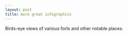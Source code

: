 ```yaml
---
layout: post
title: more great infographics 
---
```

<p>Birds-eye views of various forts and other notable places. </p>

